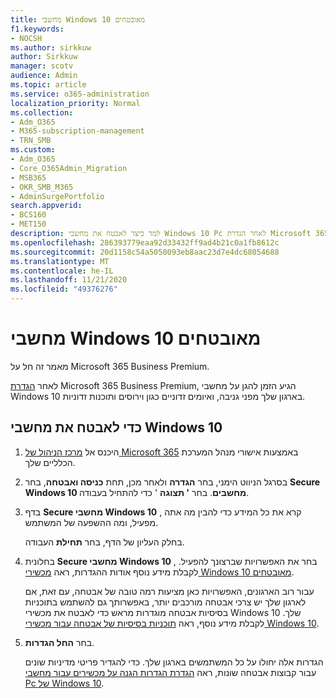 ```yaml
---
title: מחשבי Windows 10 מאובטחים
f1.keywords:
- NOCSH
ms.author: sirkkuw
author: Sirkkuw
manager: scotv
audience: Admin
ms.topic: article
ms.service: o365-administration
localization_priority: Normal
ms.collection:
- Adm_O365
- M365-subscription-management
- TRN_SMB
ms.custom:
- Adm_O365
- Core_O365Admin_Migration
- MSB365
- OKR_SMB_M365
- AdminSurgePortfolio
search.appverid:
- BCS160
- MET150
description: למד כיצד לאבטח את מחשבי Windows 10 Pc לאחר הגדרת Microsoft 365 Business Premium.
ms.openlocfilehash: 286393779eaa92d33432ff9ad4b21c0a1fb8612c
ms.sourcegitcommit: 20d1158c54a5058093eb8aac23d7e4dc68054688
ms.translationtype: MT
ms.contentlocale: he-IL
ms.lasthandoff: 11/21/2020
ms.locfileid: "49376276"
---
```

# <a name="secure-windows-10-computers"></a>מחשבי Windows 10 מאובטחים

מאמר זה חל על Microsoft 365 Business Premium.

לאחר [הגדרת](set-up.md) Microsoft 365 Business Premium, הגיע הזמן להגן על מחשבי Windows 10 בארגון שלך מפני גניבה, ואיומים זדוניים כגון וירוסים ותוכנות זדוניות.

## <a name="to-secure-your-windows-10-computers"></a>כדי לאבטח את מחשבי Windows 10

1. היכנס אל [מרכז הניהול של Microsoft 365](https://admin.microsoft.com) באמצעות אישורי מנהל המערכת הכלליים שלך. 
2. בסרגל הניווט הימני, בחר **הגדרה** ולאחר מכן, תחת **כניסה ואבטחה**, בחר **Secure Windows 10 מחשבים**. בחר **' תצוגה** ' כדי להתחיל בעבודה.
3. בדף **Secure מחשבי Windows 10** , קרא את כל המידע כדי להבין מה אתה מפעיל, ומה ההשפעה של המשתמש.

    בחלק העליון של הדף, בחר **תחילת** העבודה.

4. בחלונית **Secure מחשבי Windows 10** , בחר את האפשרויות שברצונך להפעיל. לקבלת מידע נוסף אודות ההגדרות, ראה [מכשירי Windows 10 מאובטחים](secure-windows-10-devices.md). 
    
    עבור רוב הארגונים, האפשרויות כאן מציעות רמה טובה של אבטחה, עם זאת, אם לארגון שלך יש צרכי אבטחה מורכבים יותר, באפשרותך גם להשתמש בתוכניות בסיסיות אבטחה מוגדרות מראש כדי לאבטח את מכשירי Windows 10 שלך. לקבלת מידע נוסף, ראה [תוכניות בסיסיות של אבטחה עבור מכשירי Windows 10](https://docs.microsoft.com/mem/intune/protect/security-baselines).   

1. בחר **החל הגדרות**.

    הגדרות אלה יחולו על כל המשתמשים בארגון שלך. כדי להגדיר פריטי מדיניות שונים עבור קבוצות אבטחה שונות, ראה [הגדרת הגדרות הגנה על מכשירים עבור מחשבי Pc של Windows 10](protection-settings-for-windows-10-pcs.md).